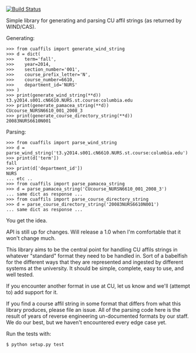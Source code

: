 [![Build Status](https://travis-ci.org/ccnmtl/cuaffils.svg?branch=master)](https://travis-ci.org/ccnmtl/cuaffils)

Simple library for generating and parsing CU affil
strings (as returned by WIND/CAS).

Generating:

    >>> from cuaffils import generate_wind_string
    >>> d = dict(
    >>>    term='fall',
    >>>    year=2014,
    >>>    section_number='001',
    >>>    course_prefix_letter='N',
    >>>    course_number=6610,
    >>>    department_id='NURS'
    >>> )
    >>> print(generate_wind_string(**d))
    t3.y2014.s001.cN6610.NURS.st.course:columbia.edu
    >>> print(generate_pamacea_string(**d))
    CUcourse_NURSN6610_001_2008_3
    >>> print(generate_course_directory_string(**d))
    20083NURS6610N001

Parsing:

    >>> from cuaffils import parse_wind_string
    >>> d = parse_wind_string('t3.y2014.s001.cN6610.NURS.st.course:columbia.edu')
    >>> print(d['term'])
    fall
    >>> print(d['department_id'])
    NURS
    ... etc ..
    >>> from cuaffils import parse_pamacea_string
    >>> d = parse_pamacea_string('CUcourse_NURSN6610_001_2008_3')
    ... same dict as response ...
    >>> from cuaffils import parse_course_directory_string
    >>> d = parse_course_directory_string('20083NURS6610N001')
    ... same dict as response ...

You get the idea.

API is still up for changes. Will release a 1.0 when I'm comfortable
that it won't change much.

This library aims to be the central point for handling CU affils
strings in whatever "standard" format they need to be handled in. Sort
of a babelfish for the different ways that they are represented
and ingested by different systems at the university. It should be
simple, complete, easy to use, and well tested.

If you encounter another format in use at CU, let us know and
we'll (attempt to) add support for it.

If you find a course affil string in some format that differs from
what this library produces, please file an issue. All of the parsing
code here is the result of years of reverse engineering un-documented
formats by our staff. We do our best, but we haven't encountered every
edge case yet.

Run the tests with:

    $ python setup.py test
